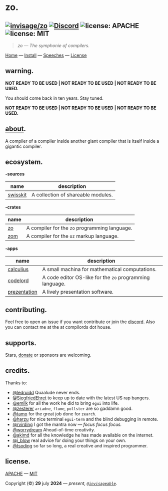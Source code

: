 # zo.

[![invisage/zo](https://img.shields.io/badge/github-invisageable/zo-black?logo=github)](https://github.com/invisageable/zo)
[![Discord](https://img.shields.io/badge/discord-compilords-7289DA?logo=discord)](https://discord.gg/JaNc4Nk5xw)
![license: APACHE](https://img.shields.io/badge/license-APACHE-blue?style=flat-square)
![license: MIT](https://img.shields.io/badge/license-MIT-blue?style=flat-square)
---

> *zo — The symphonie of compilers.*

[Home](https://github.com/invisageable/zo) — [Install](./notes/docs/README.md#install) — [Speeches](notes/speeches) — [License](#license)   

## warning.

**NOT READY TO BE USED | NOT READY TO BE USED | NOT READY TO BE USED.**

You should come back in ten years. Stay tuned.

**NOT READY TO BE USED | NOT READY TO BE USED | NOT READY TO BE USED.**   

## [about](https://youtu.be/GJfsbhJY8gk?feature=shared&t=196).

A compiler of a compiler inside another giant compiler that is itself inside a gigantic compiler.  

## ecosystem.

**-sources**

| name                          | description                        |
| ----------------------------- | ---------------------------------- |
| [swisskit](./crates/compiler) | A collection of shareable modules. |

**-crates**

| name                    | description                                   |
| ----------------------- | --------------------------------------------- |
| [zo](./crates/compiler) | A compiler for the `zo` programming language. |
| [zom](./crates/marker)  | A compiler for the `oz` markup language.      |

**-apps**

| name                             | description                                              |
| -------------------------------- | -------------------------------------------------------- |
| [calculius](./apps/adder)        | A small machina for mathematical computations.           |
| [codelord](./apps/coder)         | A code editor OS-like for the `zo` programming language. |
| [prezentation](./apps/presenter) | A lively presentation software.                          |

## contributing.

Feel free to open an issue if you want contribute or join the [discord](https://discord.gg/JaNc4Nk5xw). Also you can contact me at the at compilords dot house.

## supports.

Stars, [donate](https://patreon.com/invisageable) or sponsors are welcoming.

## credits.

Thanks to:

- [@ledruidd](https://github.com/ledruidd) Quaalude never ends.
- [@SiegfriedEhret](https://github.com/SiegfriedEhret) to keep up to date with the latest US rap bangers.
- [@emilk](https://github.com/emilk) for all the work he did to bring `egui` into life.
- [@zesterer](https://github.com/zesterer) `ariadne`, `flume`, `pollster` are so gaddamn good.
- [@tamo](https://github.com/irevoire) for the great job done for `zearch`.
- [@harzu](https://github.com/Harzu) for nice terminal `egui-term` and the blind debugging in remote.
- [@rvirding](https://github.com/rvirding) I got the mantra now — *focus focus focus.*
- [@worrydream](https://x.com/worrydream) Ahead-of-time creativity.
- [@akimd](https://github.com/akimd) for all the knowledge he has made available on the internet.
- [@j_blow](https://www.twitch.tv/j_blow) real advice for doing your things on your own.
- [@tsoding](https://www.twitch.tv/j_blow) so far so long, a real creative and inspired programmer.

## license.

[APACHE](./LICENSE-APACHE) — [MIT](./LICENSE-MIT)

Copyright (©) **29** july **2024** — *present, [`@invisageable`](https://twitter.com/invisageable).*   
